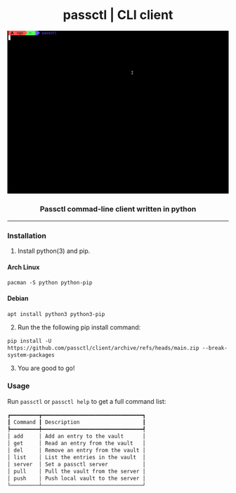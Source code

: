 <div align="center">
    <h1>passctl | CLI client</h1>
    <img src="assets/showcase.gif">
    <h3>Passctl commad-line client written in python</h3>
</div>

---

### Installation 
1. Install python(3) and pip.
#### Arch Linux
```
pacman -S python python-pip
```
#### Debian
```
apt install python3 python3-pip
```
2. Run the the following pip install command:
```
pip install -U https://github.com/passctl/client/archive/refs/heads/main.zip --break-system-packages
```
3. You are good to go!

### Usage
Run `passctl` or `passctl help` to get a full command list:
```
┏━━━━━━━━━┳━━━━━━━━━━━━━━━━━━━━━━━━━━━━━━━━┓
┃ Command ┃ Description                    ┃
┡━━━━━━━━━╇━━━━━━━━━━━━━━━━━━━━━━━━━━━━━━━━┩
│ add     │ Add an entry to the vault      │
│ get     │ Read an entry from the vault   │
│ del     │ Remove an entry from the vault │
│ list    │ List the entries in the vault  │
│ server  │ Set a passctl server           │
│ pull    │ Pull the vault from the server │
│ push    │ Push local vault to the server │
└─────────┴────────────────────────────────┘
```
